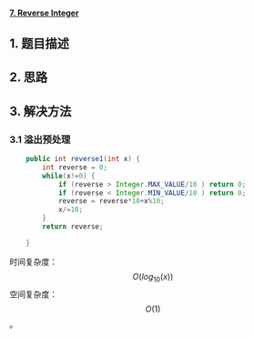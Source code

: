 #### [7. Reverse Integer](https://leetcode-cn.com/problems/reverse-integer/)

## 1. 题目描述

## 2. 思路

## 3. 解决方法

### 3.1 溢出预处理

```java
    public int reverse1(int x) {
        int reverse = 0;
        while(x!=0) {
            if (reverse > Integer.MAX_VALUE/10 ) return 0;
            if (reverse < Integer.MIN_VALUE/10 ) return 0;
            reverse = reverse*10+x%10;
            x/=10;
        }
        return reverse;

    }
```

时间复杂度：$$O(log_{10}(x))$$
空间复杂度：$$O(1)$$。



